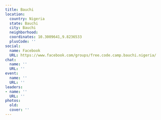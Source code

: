 ```yaml
---
title: Bauchi
location:
  country: Nigeria
  state: Bauchi
  city: Bauchi
  neighborhood: 
  coordinates: 10.3009641,9.8236533
  plusCode: ''
social:
  name: Facebook
  URL: https://www.facebook.com/groups/free.code.camp.bauchi.nigeria/
chat:
  name: ''
  URL: ''
event:
  name: ''
  URL: ''
leaders:
- name: ''
  URL: ''
photos:
  old: 
  cover: ''
---
```


